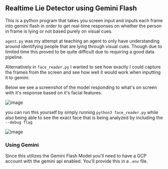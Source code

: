 ## Realtime Lie Detector using Gemini Flash

This is a python program that takes you screen input and inputs each frame into gemini flash in order to get real-time responses on whether the person in frame is lying or not based purely on visual cues.

`agent.py` was my attempt at teaching an agent to only have understanding around identifying people that are lying through visual cues. Though due to limited time this proved to be quite difficult due to requiring a good data pipeline.

Alternatively in `face_reader.py` I wanted to see how exactly I could capture the frames from the screen and see how well it would work when inputting it to gemini.

Below we see a screenshot of the model responding to what's on screen with it's response based on it's facial features.

![image](https://github.com/user-attachments/assets/cefc5675-d63f-41c4-ae9b-92c17343e564)

you can run this yourself by simply running `python3 face_reader.py` while also being able to see the exact face that is being analyzed by including the `--debug flag`

![image](https://github.com/user-attachments/assets/a539a599-e522-403e-98ea-b2384841f9e1)

### Using Gemini

Since this utilizes the Gemini Flash Model you'll need to have a GCP account with the gemini api enabled. You'll provide this in a `.env` file.
